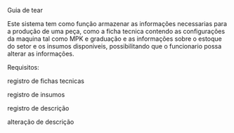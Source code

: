 Guia de tear

Este sistema tem como função armazenar as informações necessarias para a produção de uma peça, como a ficha tecnica contendo as 
configurações da maquina tal como MPK e graduação e as informações sobre o estoque do setor e os insumos disponiveis, possibilitando
que o funcionario possa alterar as informações.

 Requisitos:


registro de fichas tecnicas

registro de insumos 

registro de descrição

alteração de descrição

